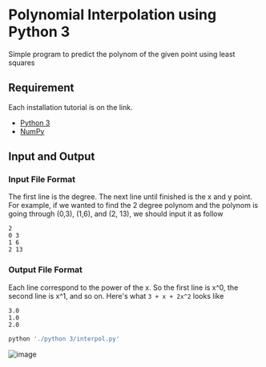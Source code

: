 # Polynomial Interpolation using Python 3
Simple program to predict the polynom of the given point using least squares

## Requirement
Each installation tutorial is on the link.
- [Python 3](https://www.python.org/downloads/)
- [NumPy](https://pypi.org/project/numpy/)

## Input and Output
### Input File Format
The first line is the degree. The next line until finished is the x and y point. For example, if we wanted to find the 2 degree polynom and the polynom is going through (0,3), (1,6), and (2, 13), we should input it as follow
```
2
0 3
1 6
2 13
```

### Output File Format
Each line correspond to the power of the x. So the first line is x^0, the second line is x^1, and so on. Here's what `3 + x + 2x^2` looks like
```
3.0
1.0
2.0
```

```Python
python './python 3/interpol.py'

```
![image](https://github.com/SaddamAnnais/seleksi-sister-b/assets/85011841/4099ebc4-c478-4f8d-870b-fae063076dbc)
